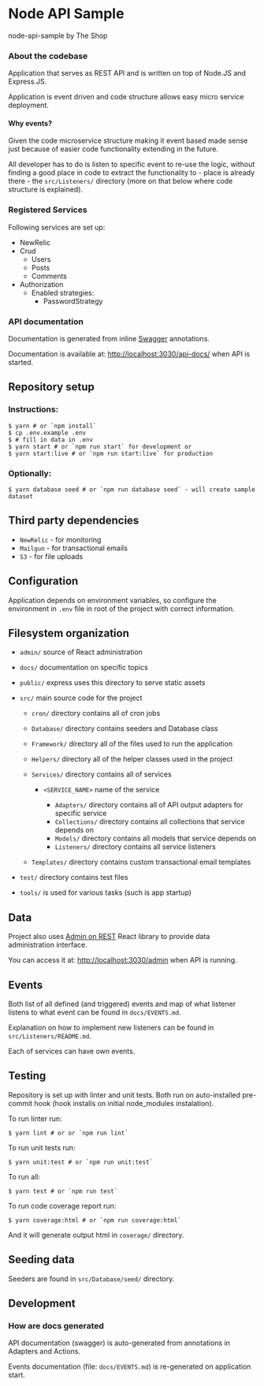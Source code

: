 # Node API Sample

node-api-sample by The Shop

### About the codebase

Application that serves as REST API and is written on top of Node.JS and Express.JS.

Application is event driven and code structure allows easy micro service deployment.

#### Why events?

Given the code microservice structure making it event based made sense just because of easier code functionality
extending in the future.

All developer has to do is listen to specific event to re-use the logic, without finding
a good place in code to extract the functionality to - place is already there - the `src/Listeners/` directory (more
on that below where code structure is explained).

### Registered Services

Following services are set up:

 - NewRelic
 - Crud
   - Users
   - Posts
   - Comments
 - Authorization
   - Enabled strategies: 
     - PasswordStrategy

### API documentation

Documentation is generated from inline [Swagger](https://swagger.io/) annotations.

Documentation is available at: [http://localhost:3030/api-docs/](http://localhost:3030/api-docs/) when API is started.

## Repository setup

### Instructions:

    $ yarn # or `npm install`
    $ cp .env.example .env
    $ # fill in data in .env
    $ yarn start # or `npm run start` for development or
    $ yarn start:live # or `npm run start:live` for production

### Optionally:

    $ yarn database seed # or `npm run database seed` - will create sample dataset

## Third party dependencies

 - `NewRelic` - for monitoring
 - `Mailgun` - for transactional emails
 - `S3` - for file uploads

## Configuration

Application depends on environment variables, so configure the
environment in `.env` file in root of the project with correct
information.

## Filesystem organization

 - `admin/` source of React administration
 - `docs/` documentation on specific topics
 - `public/` express uses this directory to serve static assets
 - `src/` main source code for the project

   - `cron/` directory contains all of cron jobs
   - `Database/` directory contains seeders and Database class
   - `Framework/` directory all of the files used to run the application
   - `Helpers/` directory all of the helper classes used in the project
   - `Services/` directory contains all of services

     - `<SERVICE_NAME>` name of the service

        - `Adapters/` directory contains all of API output adapters for specific service
        - `Collections/` directory contains all collections that service depends on
        - `Models/` directory contains all models that service depends on
        - `Listeners/` directory contains all service listeners

   - `Templates/` directory contains custom transactional email templates

 - `test/` directory contains test files
 - `tools/` is used for various tasks (such is app startup)

## Data

Project also uses [Admin on REST](https://marmelab.com/admin-on-rest/) React library to provide data administration interface.

You can access it at: [http://localhost:3030/admin](http://localhost:3030/admin) when API is running.

## Events

Both list of all defined (and triggered) events and map of what listener listens to what event can be found in `docs/EVENTS.md`.

Explanation on how to implement new listeners can be found in `src/Listeners/README.md`.

Each of services can have own events.

## Testing

Repository is set up with linter and unit tests. Both run on auto-installed pre-commit hook (hook installs on initial
node_modules instalation).

To run linter run:

    $ yarn lint # or or `npm run lint`

To run unit tests run:

    $ yarn unit:test # or `npm run unit:test`

To run all:

    $ yarn test # or `npm run test`

To run code coverage report run:

    $ yarn coverage:html # or `npm run coverage:html`

And it will generate output html in `coverage/` directory.

## Seeding data

Seeders are found in `src/Database/seed/` directory.

## Development

### How are docs generated

API documentation (swagger) is auto-generated from annotations in Adapters and Actions.

Events documentation (file: `docs/EVENTS.md`) is re-generated on application start.

